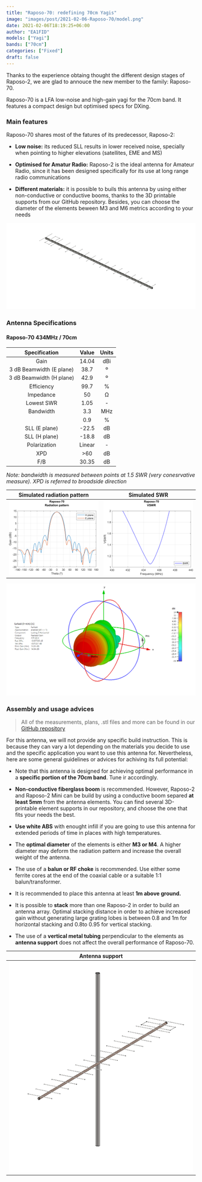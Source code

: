 ```yaml
---
title: "Raposo-70: redefining 70cm Yagis"
image: "images/post/2021-02-06-Raposo-70/model.png"
date: 2021-02-06T18:19:25+06:00
author: "EA1FID"
models: ["Yagi"]
bands: ["70cm"]
categories: ["Fixed"]
draft: false
---
```



Thanks to the experience obtaing thought the different design stages of Raposo-2, we are glad to annouce the new member to the family: Raposo-70.

Raposo-70 is a LFA low-noise and high-gain yagi for the 70cm band. It features a compact design but optimised specs for DXing.




### Main features

Raposo-70 shares most of the fatures of its predecessor, Raposo-2:

- **Low noise:** its reduced SLL results in lower received noise, specially when pointing to higher elevations (satellites, EME and MS)


- **Optimised for Amatur Radio:** Raposo-2 is the ideal antenna for Amateur Radio, since it has been designed specifically for its use at long range radio communications

- **Different materials:** it is possible to buils this antenna by using either non-conductive or conductive booms, thanks to the 3D printable supports from our GitHub repository. Besides, you can choose the diameter of the elements beween M3 and M6 metrics according to your needs

![](../../images/post/2021-02-06-Raposo-70/model.png)

### Antenna Specifications

#### Raposo-70 434MHz / 70cm

|           **Specification**           |  **Value** | **Units** |
|:------------------------:|:------:|:-----:|
|           Gain           |    14.04   |  dBi  |
| 3 dB Beamwidth (E plane) |    38.7    |   º   |
| 3 dB Beamwidth (H plane) |    42.9    |   º   |
|        Efficiency        |    99.7    |   %   |
|         Impedance        |    50      |   Ω   |
|        Lowest SWR        |    1.05    |   -   |
|         Bandwidth        |    3.3     |  MHz  |
|                          |    0.9     |   %   |
|       SLL (E plane)      |    -22.5   |   dB  |
|       SLL (H plane)      |    -18.8   |   dB  |
|       Polarization       |    Linear  |   -   |
|            XPD           |    >60     |   dB  |
|            F/B           |    30.35   |   dB  |

*Note: bandwidth is measured between points at 1.5 SWR (very conesrvative measure). XPD is referred to broadside direction*

Simulated radiation pattern | Simulated SWR
:-------------------------:|:-------------------------:
![](../../images/post/2021-02-06-Raposo-70/FF.png)  |  ![](../../images/post/2021-02-06-Raposo-70/SWR.png)

![](../../images/post/2021-02-06-Raposo-70/3D.png)



### Assembly and usage advices

>All of the measurements, plans, .stl files and more can be found in our [GitHub repository](https://github.com/pepassaco/FIDtennas)

For this antenna, we will not provide any specific build instruction. This is because they can vary a lot depending on the materials you decide to use and the specific application you want to use this antenna for. Nevertheless, here are some general guidelines or advices for achiving its full potential:

- Note that this antenna is designed for achieving optimal performance in a **specific portion of the 70cm band**. Tune ir accordingly.

- **Non-conductive fiberglass boom** is recommended. However, Raposo-2 and Raposo-2 Mini can be build by using a conductive boom separed **at least 5mm** from the antenna elements. You can find several 3D-printable element supports in our repository, and choose the one that fits your needs the best.

- **Use white ABS** with enought infill if you are going to use this antenna for extended periods of time in places with high temperatures.

- The **optimal diameter** of the elements is either **M3 or M4**. A higher diameter may deform the radiation pattern and increase the overall weight of the antenna.

- The use of a **balun or RF choke** is recommended. Use either some ferrite cores at the end of the coaxial cable or a suitable 1:1 balun/transformer.

- It is recommended to place this antenna at least **1m above ground.**

- It is possible to **stack** more than one Raposo-2 in order to build an antenna array. Optimal stacking distance in order to achieve increased gain without generating large grating lobes is between 0.8 and 1m for horizontal stacking and 0.8to 0.95 for vertical stacking.

- The use of a **vertical metal tubing** perpendicular to the elements as **antenna support** does not affect the overall performance of Raposo-70.

Antenna support	    |
:-------------------------:|
![](../../images/post/2021-02-06-Raposo-70/model_m.png)  |


